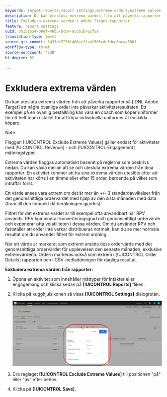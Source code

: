 ```yaml
---
keywords: Target;reports;report settings;extreme orders;extreme values
description: Du kan utesluta extrema värden från att påverka rapporter i Adobe Target så att några ovanliga order inte påverkar aktivitetsresultaten. Ett exempel på en ovanlig beställning kan vara en coach som köper uniformer för ett helt team i stället för att köpa individuella uniformer åt enskilda köpare.
title: Exkludera extrema värden i Adobe Target-rapporter
feature: report settings
uuid: bb151b54-09ef-40b5-bc04-95c61b761f5a
translation-type: tm+mt
source-git-commit: 1433de7270f400ec21c4f506cdc6dee8bcaa550f
workflow-type: tm+mt
source-wordcount: '330'
ht-degree: 0%

---
```



# Exkludera extrema värden

Du kan utesluta extrema värden från att påverka rapporter så [!DNL Adobe Target] att några ovanliga order inte påverkar aktivitetsresultaten. Ett exempel på en ovanlig beställning kan vara en coach som köper uniformer för ett helt team i stället för att köpa individuella uniformer åt enskilda köpare.

>[!NOTE]
>
>Flaggan [!UICONTROL Exclude Extreme Values] gäller endast för aktiviteter med [!UICONTROL Revenue] - och [!UICONTROL Engagement] mätningstyper.

Extrema värden flaggas automatiskt baserat på reglerna som beskrivs nedan. Du kan växla mellan att se och utesluta extrema värden från dina rapporter. En aktivitet kommer att ha sina extrema värden uteslöts efter att aktiviteten har körts i en timme eller efter 15 order, beroende på vilket som inträffar först.

Ett värde anses vara extrem om det är mer än +/- 3 standardavvikelser från det genomsnittliga ordervärdet med hjälp av den sista månaden med data (fram till den tidpunkt då beräkningen gjordes).

Filtret för det extrema värdet är till exempel ofta användbart när RPV används. RPV kombinerar konverteringsgrad och genomsnittligt ordervärde och exponerar ofta volatiliteten i dessa värden. Om du använder RPV och fastställer att order inte verkar distribueras normalt, kan du se mer normala resultat om du använder filtret för extrem ordning.

När ett värde är markerat som extremt ersätts dess ordervärde med det genomsnittliga ordervärdet för upplevelsen den senaste månaden, exklusive extremvärdena. Ordern markeras också som extrem i [!UICONTROL Order Details] rapporten och i CSV-nedladdningen för dagliga resultat.

**Exkludera extrema värden från rapporter:**

1. Öppna en aktivitet som innehåller mättyper för Intäkter eller engagemang och klicka sedan på **[!UICONTROL Reports]** fliken.
1. Klicka på kugghjulsikonen så visas **[!UICONTROL Settings]** dialogrutan.

   ![Stegresultat](assets/exclude_extreme_values.png)

1. Dra reglaget **[!UICONTROL Exclude Extreme Values]** till positionen &quot;på&quot; eller &quot;av&quot; efter behov.
1. Klicka på **[!UICONTROL Save]**.
